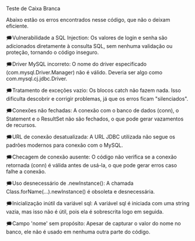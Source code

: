 Teste de Caixa Branca

Abaixo estão os erros encontrados nesse código, que não o deixam eficiente.

🗯️Vulnerabilidade a SQL Injection:
Os valores de login e senha são adicionados diretamente à consulta SQL, sem nenhuma validação ou proteção, tornando o código inseguro.

🗯️Driver MySQL incorreto:
O nome do driver especificado (com.mysql.Driver.Manager) não é válido. Deveria ser algo como com.mysql.cj.jdbc.Driver.

🗯️Tratamento de exceções vazio:
Os blocos catch não fazem nada. Isso dificulta descobrir e corrigir problemas, já que os erros ficam "silenciados".

🗯️Conexões não fechadas:
A conexão com o banco de dados (conn), o Statement e o ResultSet não são fechados, o que pode gerar vazamentos de recursos.

🗯️URL de conexão desatualizada:
A URL JDBC utilizada não segue os padrões modernos para conexão com o MySQL.

🗯️Checagem de conexão ausente:
O código não verifica se a conexão retornada (conn) é válida antes de usá-la, o que pode gerar erros caso falhe a conexão.

🗯️Uso desnecessário de .newInstance():
A chamada Class.forName(...).newInstance() é obsoleta e desnecessária.

🗯️Inicialização inútil da variável sql:
A variável sql é iniciada com uma string vazia, mas isso não é útil, pois ela é sobrescrita logo em seguida.

🗯️Campo 'nome' sem propósito:
Apesar de capturar o valor do nome no banco, ele não é usado em nenhuma outra parte do código.
